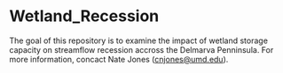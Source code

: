 # Wetland_Recession
The goal of this repository is to examine the impact of wetland storage capacity on streamflow recession accross the Delmarva Penninsula. For more information, concact Nate Jones (cnjones@umd.edu).